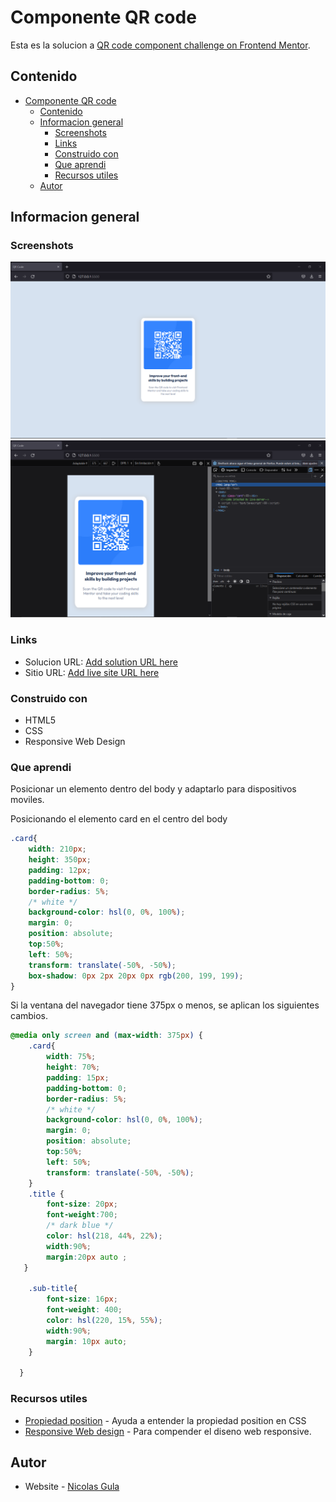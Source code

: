 # Componente QR code 

Esta es la solucion a [QR code component challenge on Frontend Mentor](https://www.frontendmentor.io/challenges/qr-code-component-iux_sIO_H). 

## Contenido

- [Componente QR code](#componente-qr-code)
  - [Contenido](#contenido)
  - [Informacion general](#informacion-general)
    - [Screenshots](#screenshots)
    - [Links](#links)
    - [Construido con](#construido-con)
    - [Que aprendi](#que-aprendi)
    - [Recursos utiles](#recursos-utiles)
  - [Autor](#autor)


## Informacion general

### Screenshots

![](./screenshots/fullScreen.png)
![](./screenshots/responsive.png)

### Links

- Solucion URL: [Add solution URL here](https://your-solution-url.com)
- Sitio URL: [Add live site URL here](https://your-live-site-url.com)

### Construido con

- HTML5
- CSS
- Responsive Web Design

### Que aprendi

Posicionar un elemento dentro del body y adaptarlo para dispositivos moviles.

Posicionando el elemento card en el centro del body

```css
.card{
    width: 210px;
    height: 350px;
    padding: 12px;
    padding-bottom: 0;
    border-radius: 5%;
    /* white */
    background-color: hsl(0, 0%, 100%);
    margin: 0;
    position: absolute;
    top:50%;
    left: 50%;
    transform: translate(-50%, -50%);
    box-shadow: 0px 2px 20px 0px rgb(200, 199, 199);
}
```
Si la ventana del navegador tiene 375px o menos, se aplican los siguientes cambios.
```css
@media only screen and (max-width: 375px) {
    .card{
        width: 75%;
        height: 70%;
        padding: 15px;
        padding-bottom: 0;
        border-radius: 5%;
        /* white */
        background-color: hsl(0, 0%, 100%);
        margin: 0;
        position: absolute;
        top:50%;
        left: 50%;
        transform: translate(-50%, -50%);
    }
    .title {
        font-size: 20px;
        font-weight:700;
        /* dark blue */
        color: hsl(218, 44%, 22%);
        width:90%;
        margin:20px auto ;
   }
    
    .sub-title{
        font-size: 16px;
        font-weight: 400;
        color: hsl(220, 15%, 55%);
        width:90%;
        margin: 10px auto;
    }
    
  }
```

### Recursos utiles

- [Propiedad position](https://www.w3schools.com/css/css_positioning.asp#:~:text=An%20element%20with%20position%3A%20absolute,moves%20along%20with%20page%20scrolling.) - Ayuda a entender la propiedad position en CSS
- [Responsive Web design](https://www.w3schools.com/css/css_rwd_mediaqueries.asp) - Para compender el diseno web responsive.

## Autor

- Website - [Nicolas Gula](https://www.your-site.com)
